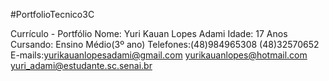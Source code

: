 
#PortfolioTecnico3C

Currículo - Portfólio
Nome: Yuri Kauan Lopes Adami
Idade: 17 Anos
Cursando: Ensino Médio(3º ano)
Telefones:(48)984965308
 (48)32570652
E-mails:yurikauanlopesadami@gmail.com
yurikauanlopes@hotmail.com
yuri_adami@estudante.sc.senai.br

